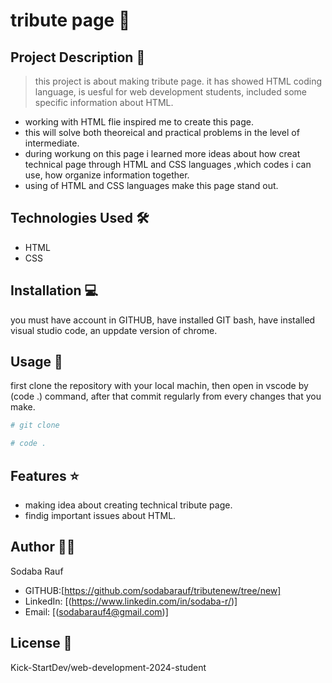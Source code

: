 # tribute page 🚀

## Project Description 📝

> this project is about making tribute page. it has showed HTML coding language, is uesful for web development students, included some specific information about HTML.


- working with HTML flie inspired me to create this page.
- this will solve both theoreical and practical problems in the level of intermediate.
- during workung on this page i learned more ideas about how creat technical page through HTML and CSS languages ,which codes i can use, how organize information together.
- using of HTML and CSS languages make this page stand out.

## Technologies Used 🛠️

- HTML
- CSS

## Installation 💻

you must have account in GITHUB, have installed GIT bash, have installed visual studio code, an uppdate version of chrome.

## Usage 🎯

first clone the repository with your local machin, then open in vscode by (code .) command, after that commit regularly from every changes that you make.

```bash
# git clone
```

```bash
# code .
```
## Features ⭐

- making idea about creating technical tribute page.
- findig important issues about HTML.

## Author 👩‍💻

Sodaba Rauf

- GITHUB:[https://github.com/sodabarauf/tributenew/tree/new]
- LinkedIn: [(https://www.linkedin.com/in/sodaba-r/)]
- Email: [(sodabarauf4@gmail.com)]



## License 📜

Kick-StartDev/web-development-2024-student


